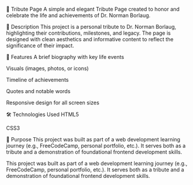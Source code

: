 🌟 Tribute Page
A simple and elegant Tribute Page created to honor and celebrate the life and achievements of Dr. Norman Borlaug.

📌 Description
This project is a personal tribute to Dr. Norman Borlaug, highlighting their contributions, milestones, and legacy. The page is designed with clean aesthetics and informative content to reflect the significance of their impact.

🚀 Features
A brief biography with key life events

Visuals (images, photos, or icons)

Timeline of achievements

Quotes and notable words

Responsive design for all screen sizes

🛠️ Technologies Used
HTML5

CSS3 

🎯 Purpose
This project was built as part of a web development learning journey (e.g., FreeCodeCamp, personal portfolio, etc.). It serves both as a tribute and a demonstration of foundational frontend development skills.


This project was built as part of a web development learning journey (e.g., FreeCodeCamp, personal portfolio, etc.). It serves both as a tribute and a demonstration of foundational frontend development skills.
